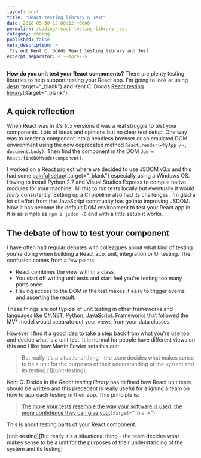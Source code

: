 ```yaml
---
layout: post
title: "React testing library & Jest"
date: 2018-05-30 12:00:12 +0000
permalink: /coding/react-testing-library-jest
category: coding
published: false
meta_description: >
 Try out Kent C. Dodds React testing library and Jest
excerpt_separator: <!--more-->
---
```


**How do you unit test your React components?** There are plenty testing libraries to help support testing your React app. I'm going to look at using [Jest](https://facebook.github.io/jest){:target="\_blank"} and Kent C. Dodds [React testing library](https://github.com/kentcdodds/react-testing-library){:target="\_blank"}

## A quick reflection

When React was in it's `0.x` versions it was a real struggle to test your components. Lots of ideas and opinions but no clear test setup. One way was to render a component into a headless browser or an emulated DOM environment using the now deprecated method `React.render(<MyApp />, document.body)`. Then find the component in the DOM `dom = React.findDOMNode(component)`.

I worked on a React project where we decided to use JSDOM v3.x and this had some [painful setup](https://github.com/jsdom/jsdom/tree/3.x#contextify){:target="\_blank"} especially using a Windows OS. Having to install Python 2.7 and Visual Studios Express to compile native modules for your machine. All this to run tests locally but eventually it would _fairly_ consistently. Setting up a CI pipeline also had its challenges. I'm glad a lot of effort from the JavaScript community has go into improving JSDOM. Now it has become the default DOM environment to test your React app in. It is as simple as `npm i jsdom -D` and with a little setup it works.

## The debate of how to test your component

I have often had regular debates with colleagues about what kind of testing you're doing when building a React app, unit, integration or UI testing. The confusion comes from a few points:

- React combines the view with in a class
- You start off writing unit tests and start feel you're testing too many parts once
- Having access to the DOM in the test makes it easy to trigger events and asserting the result.

These things are not typical of unit testing in other frameworks and languages like C#.NET, Python, JavaScript. Frameworks that followed the MV* model would separate out your views from your data classes.

However I find it a good idea to take a step back from what you're use too and decide what is a unit test. It is normal for people have different views on this and I like how Martin Fowler sets this out:

> But really it's a situational thing - the team decides what makes sense to be a unit for the purposes of their understanding of the system and its testing.[1][unit-testing]

Kent C. Dodds in the _React testing library_ has defined how React unit tests should be written and this precedent is really useful for aligning a team on how to approach testing in their app. This principle is:

> [The more your tests resemble the way your software is used, the more confidence they can give you.](https://twitter.com/kentcdodds/status/977018512689455106){:target="\_blank"}

This is about testing parts of your React component.

[unit-testing][But really it's a situational thing - the team decides what makes sense to be a unit for the purposes of their understanding of the system and its testing]

